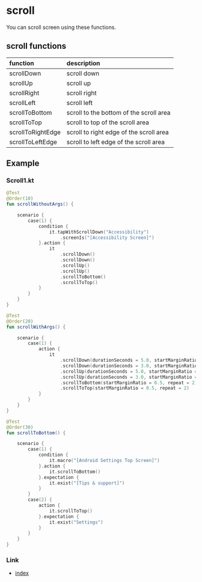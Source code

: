 # scroll

You can scroll screen using these functions.

## scroll functions

| function          | description                             |
|:------------------|:----------------------------------------|
| scrollDown        | scroll down                             |
| scrollUp          | scroll up                               |
| scrollRight       | scroll right                            |
| scrollLeft        | scroll left                             |
| scrollToBottom    | scroll to the bottom of the scroll area |
| scrollToTop       | scroll to top of the scroll area        |
| scrollToRightEdge | scroll to right edge of the scroll area |
| scrollToLeftEdge  | scroll to left edge of the scroll area  |

## Example

### Scroll1.kt

```kotlin
@Test
@Order(10)
fun scrollWithoutArgs() {

    scenario {
        case(1) {
            condition {
                it.tapWithScrollDown("Accessibility")
                    .screenIs("[Accessibility Screen]")
            }.action {
                it
                    .scrollDown()
                    .scrollDown()
                    .scrollUp()
                    .scrollUp()
                    .scrollToBottom()
                    .scrollToTop()
            }
        }
    }
}

@Test
@Order(20)
fun scrollWithArgs() {

    scenario {
        case(1) {
            action {
                it
                    .scrollDown(durationSeconds = 5.0, startMarginRatio = 0.1)
                    .scrollDown(durationSeconds = 3.0, startMarginRatio = 0.3)
                    .scrollUp(durationSeconds = 5.0, startMarginRatio = 0.1)
                    .scrollUp(durationSeconds = 3.0, startMarginRatio = 0.3)
                    .scrollToBottom(startMarginRatio = 0.5, repeat = 2)
                    .scrollToTop(startMarginRatio = 0.5, repeat = 2)
            }
        }
    }
}

@Test
@Order(30)
fun scrollToBottom() {

    scenario {
        case(1) {
            condition {
                it.macro("[Android Settings Top Screen]")
            }.action {
                it.scrollToBottom()
            }.expectation {
                it.exist("[Tips & support]")
            }
        }
        case(2) {
            action {
                it.scrollToTop()
            }.expectation {
                it.exist("Settings")
            }
        }
    }
}
```

### Link

- [index](../../../index.md)

